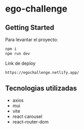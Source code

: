 # ego-challenge

## Getting Started

Para levantar el proyecto:

```bash
npm i
npm run dev
```
Link de deploy

```bash
https://egochallenge.netlify.app/
```


## Tecnologias utilizadas

- axios
- mui
- vite
- react carousel
- react-router-dom
